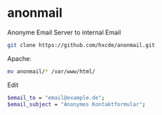 # anonmail
Anonyme Email Server to internal Email
```bash
git clone https://github.com/hxcde/anonmail.git
```
Apache:
```bash
mv anonmail/* /var/www/html/
```
Edit
```bash
$email_to = "email@example.de";
$email_subject = "Anonymes Kontaktformular";
```
